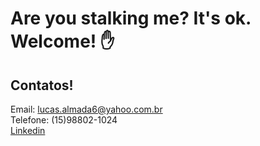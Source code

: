# Are you stalking me? It's ok. Welcome! ✋

## Contatos!

Email: lucas.almada6@yahoo.com.br<br>
Telefone: (15)98802-1024<br>
[Linkedin](https://www.linkedin.com/in/lucasalmadadeandrade/)
